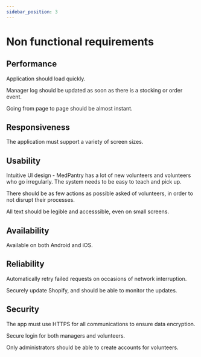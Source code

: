 ```yaml
---
sidebar_position: 3
---
```


# Non functional requirements

## Performance

Application should load quickly.

Manager log should be updated as soon as there is a stocking or order event.

Going from page to page should be almost instant.

## Responsiveness

The application must support a variety of screen sizes.

## Usability

Intuitive UI design - MedPantry has a lot of new volunteers and volunteers who go irregularly. The system needs to be easy to teach and pick up.

There should be as few actions as possible asked of volunteers, in order to not disrupt their processes.

All text should be legible and accesssible, even on small screens.

## Availability

Available on both Android and iOS.

## Reliability

Automatically retry failed requests on occasions of network interruption.

Securely update Shopify, and should be able to monitor the updates.

## Security

The app must use HTTPS for all communications to ensure data encryption.

Secure login for both managers and volunteers.

Only administrators should be able to create accounts for volunteers.